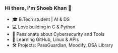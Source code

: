 ### Hi there, I'm Shoeb Khan 👋
- 🎓 B.Tech student | AI & DS
- 💻 Love building in C & Python
- 🔐 Passionate about Cybersecurity and Tools
- 🚀 Learning GitHub, Linux & APIs
- 🛠️ Projects: PassGuardian, Moodify, DSA Library
